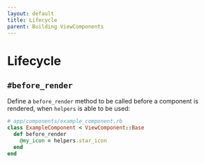 ```yaml
---
layout: default
title: Lifecycle
parent: Building ViewComponents
---
```


# Lifecycle

## `#before_render`

Define a `before_render` method to be called before a component is rendered, when `helpers` is able to be used:

```ruby
# app/components/example_component.rb
class ExampleComponent < ViewComponent::Base
  def before_render
    @my_icon = helpers.star_icon
  end
end
```
